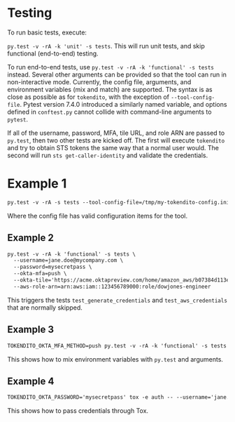 # Testing

To run basic tests, execute:

`py.test -v -rA -k 'unit' -s tests`. This will run unit tests, and skip
functional (end-to-end) testing.

To run end-to-end tests, use `py.test -v -rA -k 'functional' -s tests`
instead. Several other arguments can be provided so that the tool can
run in non-interactive mode. Currently, the config file, arguments, and
environment variables (mix and match) are supported. The syntax is as close as
possible as for `tokendito`, with the exception of `--tool-config-file`. Pytest
version 7.4.0 introduced a similarly named variable, and options defined in 
`conftest.py` cannot collide with command-line arguments to `pytest`.

If all of the username, password, MFA, tile URL, and role ARN are passed to
`py.test`, then two other tests are kicked off. The first will execute
`tokendito` and try to obtain STS tokens the same way that a normal user
would. The second will run `sts get-caller-identity` and validate the
credentials.

# Example 1

``` txt
py.test -v -rA -s tests --tool-config-file=/tmp/my-tokendito-config.ini
```

Where the config file has valid configuration items for the tool.

## Example 2

``` txt
py.test -v -rA -k 'functional' -s tests \
  --username=jane.doe@mycompany.com \
  --password=mysecretpass \
  --okta-mfa=push \
  --okta-tile='https://acme.oktapreview.com/home/amazon_aws/b07384d113edec49eaa6/123' \
  --aws-role-arn=arn:aws:iam::123456789000:role/dowjones-engineer
```

This triggers the tests `test_generate_credentials` and
`test_aws_credentials` that are normally skipped.

## Example 3

``` txt
TOKENDITO_OKTA_MFA_METHOD=push py.test -v -rA -k 'functional' -s tests --username=...
```

This shows how to mix environment variables with `py.test` and
arguments.

## Example 4

``` txt
TOKENDITO_OKTA_PASSWORD='mysecretpass' tox -e auth -- --username='jane.doe@mycompany.com'
```

This shows how to pass credentials through Tox.
